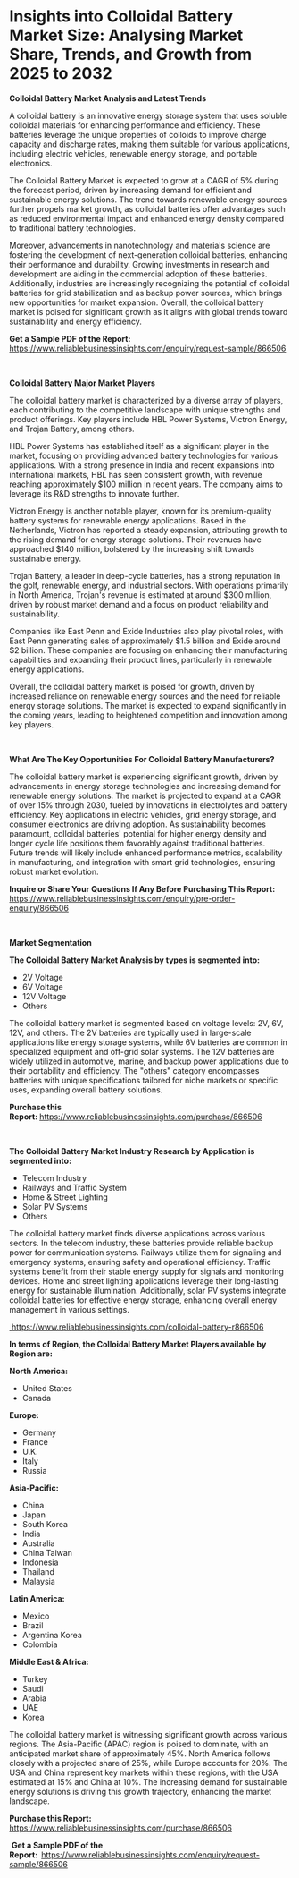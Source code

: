 <p><h1>Insights into Colloidal Battery Market Size: Analysing Market Share, Trends, and Growth from 2025 to 2032</h1></p><p><strong>Colloidal Battery Market Analysis and Latest Trends</strong></p>
<p><p>A colloidal battery is an innovative energy storage system that uses soluble colloidal materials for enhancing performance and efficiency. These batteries leverage the unique properties of colloids to improve charge capacity and discharge rates, making them suitable for various applications, including electric vehicles, renewable energy storage, and portable electronics. </p><p>The Colloidal Battery Market is expected to grow at a CAGR of 5% during the forecast period, driven by increasing demand for efficient and sustainable energy solutions. The trend towards renewable energy sources further propels market growth, as colloidal batteries offer advantages such as reduced environmental impact and enhanced energy density compared to traditional battery technologies. </p><p>Moreover, advancements in nanotechnology and materials science are fostering the development of next-generation colloidal batteries, enhancing their performance and durability. Growing investments in research and development are aiding in the commercial adoption of these batteries. Additionally, industries are increasingly recognizing the potential of colloidal batteries for grid stabilization and as backup power sources, which brings new opportunities for market expansion. Overall, the colloidal battery market is poised for significant growth as it aligns with global trends toward sustainability and energy efficiency.</p></p>
<p><strong>Get a Sample PDF of the Report:&nbsp;</strong> <a href="https://www.reliablebusinessinsights.com/enquiry/request-sample/866506?utm_campaign=2853&utm_medium=2&utm_source=Github&utm_content=ia&utm_term=16042025&utm_id=colloidal-battery">https://www.reliablebusinessinsights.com/enquiry/request-sample/866506</a></p>
<p>&nbsp;</p>
<p><strong>Colloidal Battery Major Market Players</strong></p>
<p><p>The colloidal battery market is characterized by a diverse array of players, each contributing to the competitive landscape with unique strengths and product offerings. Key players include HBL Power Systems, Victron Energy, and Trojan Battery, among others.</p><p>HBL Power Systems has established itself as a significant player in the market, focusing on providing advanced battery technologies for various applications. With a strong presence in India and recent expansions into international markets, HBL has seen consistent growth, with revenue reaching approximately $100 million in recent years. The company aims to leverage its R&D strengths to innovate further.</p><p>Victron Energy is another notable player, known for its premium-quality battery systems for renewable energy applications. Based in the Netherlands, Victron has reported a steady expansion, attributing growth to the rising demand for energy storage solutions. Their revenues have approached $140 million, bolstered by the increasing shift towards sustainable energy.</p><p>Trojan Battery, a leader in deep-cycle batteries, has a strong reputation in the golf, renewable energy, and industrial sectors. With operations primarily in North America, Trojan's revenue is estimated at around $300 million, driven by robust market demand and a focus on product reliability and sustainability.</p><p>Companies like East Penn and Exide Industries also play pivotal roles, with East Penn generating sales of approximately $1.5 billion and Exide around $2 billion. These companies are focusing on enhancing their manufacturing capabilities and expanding their product lines, particularly in renewable energy applications.</p><p>Overall, the colloidal battery market is poised for growth, driven by increased reliance on renewable energy sources and the need for reliable energy storage solutions. The market is expected to expand significantly in the coming years, leading to heightened competition and innovation among key players.</p></p>
<p>&nbsp;</p>
<p><strong>What Are The Key Opportunities For Colloidal Battery Manufacturers?</strong></p>
<p><p>The colloidal battery market is experiencing significant growth, driven by advancements in energy storage technologies and increasing demand for renewable energy solutions. The market is projected to expand at a CAGR of over 15% through 2030, fueled by innovations in electrolytes and battery efficiency. Key applications in electric vehicles, grid energy storage, and consumer electronics are driving adoption. As sustainability becomes paramount, colloidal batteries' potential for higher energy density and longer cycle life positions them favorably against traditional batteries. Future trends will likely include enhanced performance metrics, scalability in manufacturing, and integration with smart grid technologies, ensuring robust market evolution.</p></p>
<p><strong>Inquire or Share Your Questions If Any Before Purchasing This Report:</strong> <a href="https://www.reliablebusinessinsights.com/enquiry/pre-order-enquiry/866506?utm_campaign=2853&utm_medium=2&utm_source=Github&utm_content=ia&utm_term=16042025&utm_id=colloidal-battery">https://www.reliablebusinessinsights.com/enquiry/pre-order-enquiry/866506</a></p>
<p>&nbsp;</p>
<p><strong>Market Segmentation</strong></p>
<p><strong>The Colloidal Battery Market Analysis by types is segmented into:</strong></p>
<p><ul><li>2V Voltage</li><li>6V Voltage</li><li>12V Voltage</li><li>Others</li></ul></p>
<p><p>The colloidal battery market is segmented based on voltage levels: 2V, 6V, 12V, and others. The 2V batteries are typically used in large-scale applications like energy storage systems, while 6V batteries are common in specialized equipment and off-grid solar systems. The 12V batteries are widely utilized in automotive, marine, and backup power applications due to their portability and efficiency. The "others" category encompasses batteries with unique specifications tailored for niche markets or specific uses, expanding overall battery solutions.</p></p>
<p><strong>Purchase this Report:&nbsp;</strong><a href="https://www.reliablebusinessinsights.com/purchase/866506?utm_campaign=2853&utm_medium=2&utm_source=Github&utm_content=ia&utm_term=16042025&utm_id=colloidal-battery">https://www.reliablebusinessinsights.com/purchase/866506</a></p>
<p>&nbsp;</p>
<p><strong>The Colloidal Battery Market Industry Research by Application is segmented into:</strong></p>
<p><ul><li>Telecom Industry</li><li>Railways and Traffic System</li><li>Home & Street Lighting</li><li>Solar PV Systems</li><li>Others</li></ul></p>
<p><p>The colloidal battery market finds diverse applications across various sectors. In the telecom industry, these batteries provide reliable backup power for communication systems. Railways utilize them for signaling and emergency systems, ensuring safety and operational efficiency. Traffic systems benefit from their stable energy supply for signals and monitoring devices. Home and street lighting applications leverage their long-lasting energy for sustainable illumination. Additionally, solar PV systems integrate colloidal batteries for effective energy storage, enhancing overall energy management in various settings.</p></p>
<p><a href="https://www.reliablebusinessinsights.com/colloidal-battery-r866506?utm_campaign=2853&utm_medium=2&utm_source=Github&utm_content=ia&utm_term=16042025&utm_id=colloidal-battery">&nbsp;https://www.reliablebusinessinsights.com/colloidal-battery-r866506</a></p>
<p><strong>In terms of Region, the Colloidal Battery Market Players available by Region are:</strong></p>
<p>
    <p> <strong> North America: </strong>
        <ul>
            <li>United States</li>
            <li>Canada</li>
        </ul>
        </p> 
    <p> <strong> Europe: </strong>
        <ul>
            <li>Germany</li>
            <li>France</li>
            <li>U.K.</li>
            <li>Italy</li>
            <li>Russia</li>
        </ul>
        </p> 
    <p> <strong> Asia-Pacific: </strong>
        <ul>
            <li>China</li>
            <li>Japan</li>
            <li>South Korea</li>
            <li>India</li>
            <li>Australia</li>
            <li>China Taiwan</li>
            <li>Indonesia</li>
            <li>Thailand</li>
            <li>Malaysia</li>
        </ul>
        </p> 
    <p> <strong> Latin America: </strong>
        <ul>
            <li>Mexico</li>
            <li>Brazil</li>
            <li>Argentina Korea</li>
            <li>Colombia</li>
        </ul>
        </p> 
    <p> <strong> Middle East & Africa: </strong>
        <ul>
            <li>Turkey</li>
            <li>Saudi</li>
            <li>Arabia</li>
            <li>UAE</li>
            <li>Korea</li>
        </ul>
    </p>
    </p>
<p><p>The colloidal battery market is witnessing significant growth across various regions. The Asia-Pacific (APAC) region is poised to dominate, with an anticipated market share of approximately 45%. North America follows closely with a projected share of 25%, while Europe accounts for 20%. The USA and China represent key markets within these regions, with the USA estimated at 15% and China at 10%. The increasing demand for sustainable energy solutions is driving this growth trajectory, enhancing the market landscape.</p></p>
<p><strong>Purchase this Report: </strong><a href="https://www.reliablebusinessinsights.com/purchase/866506?utm_campaign=2853&utm_medium=2&utm_source=Github&utm_content=ia&utm_term=16042025&utm_id=colloidal-battery">https://www.reliablebusinessinsights.com/purchase/866506</a></p>
<p>&nbsp;<strong>Get a Sample PDF of the Report:&nbsp;&nbsp;</strong><a href="https://www.reliablebusinessinsights.com/enquiry/request-sample/866506?utm_campaign=2853&utm_medium=2&utm_source=Github&utm_content=ia&utm_term=16042025&utm_id=colloidal-battery">https://www.reliablebusinessinsights.com/enquiry/request-sample/866506</a></p>
<p><strong></strong></p>
<p><p></p><p></p><p></p></p>
